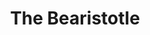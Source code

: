 ---
pid: llg20
title: The Bearistotle
location_transcription: City Hall
coordinates: 
zipcode: 
gen_neighborhood: 
neighborhood: 
outside_phl: 
age: 
age_range: 
instagram: 
image_file_name: llg_20.jpg
proposal_transcription: The Bearistotle
topic: Animals,Education,Pop Culture
topic_summary: 0, 0, 0, 0, 0
type: Sculpture Statue
keywords_other: Aristotle, Philosophy, Bears, Bearistotle, cultural heritage
credit: 
image_labels: 
twitter: 
facebook: 
permalink: "/monuments/llg20/"
layout: item-page
---